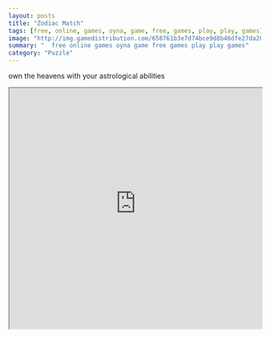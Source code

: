 ```yaml
---
layout: posts
title: "Zodiac Match"
tags: [free, online, games, oyna, game, free, games, play, play, games]
image: "http://img.gamedistribution.com/658761b3e7d74bce9d8b46dfe27da20a.jpg"
summary: "  free online games oyna game free games play play games"
category: "Puzzle"
---
```


own the heavens with your astrological abilities

<iframe width="100%" height="480px;" src="http://flash.gamedistribution.com?game=658761b3e7d74bce9d8b46dfe27da20a"></iframe>